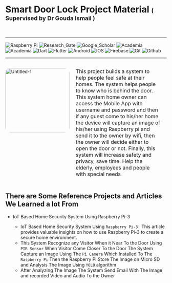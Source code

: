 # Smart Door Lock Project Material <span style ="font-size : 18px">( Supervised by Dr  Gouda Ismail ) </span>

<br>
<hr>

![Raspberry Pi](https://img.shields.io/badge/Raspberry%20Pi-A22846?style=for-the-badge&logo=Raspberry%20Pi&logoColor=white)
![Research_Gate](https://img.shields.io/badge/Research_Gate-00CCBB.svg?&style=for-the-badge&logo=ResearchGate&logoColor=white)
![Google_Scholar](https://img.shields.io/badge/Google_Scholar-4285F4?style=for-the-badge&logo=google-scholar&logoColor=white)
![Academia](https://img.shields.io/badge/Academia-fff?style=for-the-badge&logo=academia&logoColor=black)
![Academia](https://img.shields.io/badge/Mendeley-9D1620?style=for-the-badge&logo=Mendeley&logoColor=white)
![Dart](https://img.shields.io/badge/Dart-0175C2?style=for-the-badge&logo=dart&logoColor=white)
![Flutter](https://img.shields.io/badge/Flutter-02569B?style=for-the-badge&logo=flutter&logoColor=white)
![Android](https://img.shields.io/badge/Android-3DDC84?style=for-the-badge&logo=android&logoColor=white)
![IOS](https://img.shields.io/badge/iOS-000000?style=for-the-badge&logo=ios&logoColor=white)
![Firebase](https://img.shields.io/badge/firebase-ffca28?style=for-the-badge&logo=firebase&logoColor=black)
![Git](https://img.shields.io/badge/GIT-E44C30?style=for-the-badge&logo=git&logoColor=white)
![Github](https://img.shields.io/badge/GitHub-100000?style=for-the-badge&logo=github&logoColor=white)

<hr>
<br>

<div style ="display : flex">
 <img src="https://i.ibb.co/M8drFGh/Untitled-1.png" alt="Untitled-1" border="0" width = "200px" style = "border-radius : 15px"> 
<p style = "margin : 0px 20px ; font-size : 16px ;">This project builds a system to help people feel safe at their homes. The system helps people to know who is behind the door. This system home owner can access the Mobile App with username and password and then if any guest come to his/her home the device will capture an image of his/her using Raspberry pi and send it to the owner by wifi, then the owner will decide either to open the door or not. Finally, this system will increase safety and privacy, save time. Help the elderly, employees and people with special needs</p>
 </div>

 <br>

 ## There are Some Reference Projects and Articles We Learned a lot From 

 * IoT Based Home Security System Using Raspberry Pi-3

    * IoT Based Home Security System Using ```Raspberry Pi-3!``` 
This article provides valuable insights on how to use Raspberry Pi-3 to create a secure home environment. 
    * This System Recognize any Visitor When it Near To the Door Using ```PIR Sensor``` When Visitor Come Closer To the Door The System Capture an Image Using The ```Pi Camera``` Which Installed To The ```Raspberry Pi``` Then the Raspberry Pi Store The Image on Micro SD and Analysis The Image Using ```YOLO``` algorithm 
    * After Analyzing The Image The System Send Email With The Image and recorded Video and Audio To the Owner 